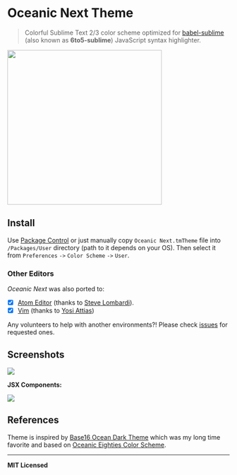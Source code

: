 # Oceanic Next Theme

> Colorful Sublime Text 2/3 color scheme optimized for [babel-sublime](https://github.com/babel/babel-sublime) (also known as **6to5-sublime**) JavaScript syntax highlighter.

[<img src="https://dl.dropboxusercontent.com/u/100463011/oceanic-next-theme.png" width="350" />](https://dribbble.com/shots/1921103-Oceanic-Next-Theme)

## Install

Use [Package Control](https://packagecontrol.io/packages/Oceanic%20Next%20Color%20Scheme) or just manually copy `Oceanic Next.tmTheme` file into `/Packages/User` directory (path to it depends on your OS). Then select it from `Preferences` `->` `Color Scheme` `->` `User`.

### Other Editors

_Oceanic Next_ was also ported to:

- [x] [Atom Editor](https://atom.io/themes/oceanic-next) (thanks to [Steve Lombardi](https://github.com/smlombardi)).
- [x] [Vim](https://github.com/yosiat/oceanic-next-vim) (thanks to [Yosi Attias](https://github.com/yosiat))

Any volunteers to help with another environments?! Please check [issues](https://github.com/voronianski/oceanic-next-theme/issues) for requested ones.

## Screenshots

![](https://raw.githubusercontent.com/voronianski/oceanic-next-theme/master/screenshots/extended-class.png)

**JSX Components:**

![](https://raw.githubusercontent.com/voronianski/oceanic-next-theme/master/screenshots/jsx-component.png)

## References

Theme is inspired by [Base16 Ocean Dark Theme](https://github.com/carloe/spacegray-base16-ocean-dark) which was my long time favorite and based on [Oceanic Eighties Color Scheme](https://github.com/memco/Oceanic-tmTheme).

---

**MIT Licensed**

